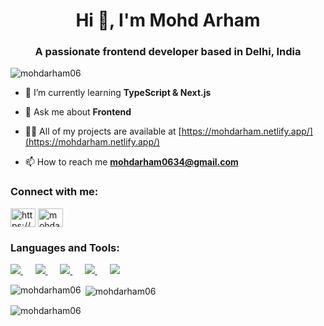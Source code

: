  
<h1 align="center">Hi 👋, I'm Mohd Arham</h1>
<h3 align="center">A passionate frontend developer based in Delhi, India</h3>
<p align="left"> <img src="https://komarev.com/ghpvc/?username=mohdarham06&label=Profile%20views&color=0e75b6&style=flat" alt="mohdarham06" /> </p>

- 🌱 I’m currently learning **TypeScript & Next.js**

- 💬 Ask me about **Frontend**

- 👨‍💻 All of my projects are available at [https://mohdarham.netlify.app/](https://mohdarham.netlify.app/)

- 📫 How to reach me **mohdarham0634@gmail.com**

<h3 align="left">Connect with me:</h3>
<p align="left">
<a href="https://linkedin.com/in/https://www.linkedin.com/in/mohd-arham-8351a0251/" target="blank"><img align="center" src="https://raw.githubusercontent.com/rahuldkjain/github-profile-readme-generator/master/src/images/icons/Social/linked-in-alt.svg" alt="https://www.linkedin.com/in/mohdarham06/" height="30" width="40" /></a>
<a href="https://twitter.com/mohdarham06" target="blank"><img align="center" src="https://raw.githubusercontent.com/rahuldkjain/github-profile-readme-generator/master/src/images/icons/Social/twitter.svg" alt="mohdarham06" height="30" width="40" /></a>

</p>


<h3 align="left">Languages and Tools:</h3>
<p align="left">
  <a href="https://skillicons.dev">
    <img src="https://skillicons.dev/icons?i=html,css" />
  </a>
  &nbsp;&nbsp;&nbsp;&nbsp;
  <a href="https://skillicons.dev">
    <img src="https://skillicons.dev/icons?i=js,ts" />
  </a>
  &nbsp;&nbsp;&nbsp;&nbsp;
  <a href="https://skillicons.dev">
    <img src="https://skillicons.dev/icons?i=react,nextjs" />
  </a>
  &nbsp;&nbsp;&nbsp;&nbsp;
  <a href="https://skillicons.dev">
    <img src="https://skillicons.dev/icons?i=bootstrap,tailwind" />
  </a>
  &nbsp;&nbsp;&nbsp;&nbsp;
  <a href="https://skillicons.dev">
    <img src="https://skillicons.dev/icons?i=figma" />
  </a>
</p>




<p><img align="left" src="https://github-readme-stats.vercel.app/api/top-langs?username=mohdarham06&show_icons=true&locale=en&layout=compact" alt="mohdarham06" /></p>

<p>&nbsp;<img align="center" src="https://github-readme-stats.vercel.app/api?username=mohdarham06&show_icons=true&locale=en" alt="mohdarham06" /></p>

<p><img align="center" src="https://github-readme-streak-stats.herokuapp.com/?user=mohdarham06&" alt="mohdarham06" /></p>
